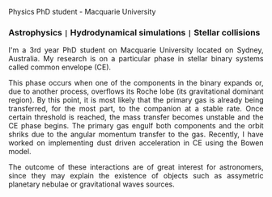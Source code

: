 

Physics PhD student - Macquarie University

### Astrophysics <code>&#124;</code> Hydrodynamical simulations <code>&#124;</code> Stellar collisions

<p style="text-align: justify">I'm a 3rd year PhD student on Macquarie University located on Sydney, Australia. My research is on a particular phase in stellar binary systems called common envelope (CE).</p>


<p style="text-align: justify">This phase occurs when one of the components in the binary expands or, due to another process, overflows its Roche lobe (its gravitational dominant region). By this point, it is most likely that the primary gas is already being transferred, for the most part, to the companion at a stable rate. Once certain threshold is reached, the mass transfer becomes unstable and the CE phase begins. The primary gas engulf both components and the orbit shriks due to the angular momentum transfer to the gas. Recently, I have worked on implementing dust driven acceleration in CE using the Bowen model.</p> 


<p style="text-align: justify">The outcome of these interactions are of great interest for astronomers, since they may explain the existence of objects such as assymetric planetary nebulae or gravitational waves sources.</p>

